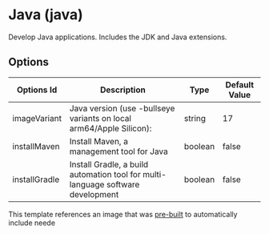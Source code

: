 
# Java (java)

Develop Java applications. Includes the JDK and Java extensions.

## Options

| Options Id | Description | Type | Default Value |
|-----|-----|-----|-----|
| imageVariant | Java version (use -bullseye variants on local arm64/Apple Silicon): | string | 17 |
| installMaven | Install Maven, a management tool for Java | boolean | false |
| installGradle | Install Gradle, a build automation tool for multi-language software development | boolean | false |

This template references an image that was [pre-built](https://containers.dev/implementors/reference/#prebuilding) to automatically include neede